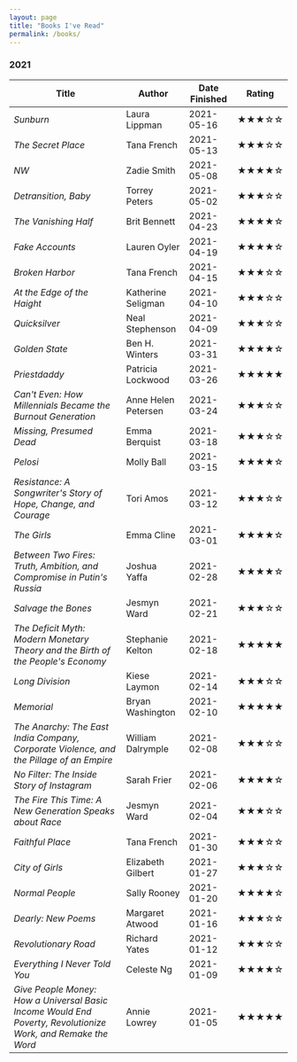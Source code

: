 ```yaml
---
layout: page
title: "Books I've Read"
permalink: /books/
---
```

### 2021

| Title | Author | Date Finished | Rating |
| ----- | ------ | ------------- | ------ |
| *Sunburn* | Laura Lippman | 2021-05-16 | ★★★☆☆ |
| *The Secret Place* | Tana French | 2021-05-13 | ★★★☆☆ |
| *NW* | Zadie Smith | 2021-05-08 | ★★★★☆
| *Detransition, Baby* | Torrey Peters | 2021-05-02 | ★★★☆☆ |
| *The Vanishing Half* | Brit Bennett | 2021-04-23 | ★★★★☆ |
| *Fake Accounts* | Lauren Oyler | 2021-04-19 | ★★★★☆ |
| *Broken Harbor* | Tana French | 2021-04-15 | ★★★☆☆ |
| *At the Edge of the Haight* | Katherine Seligman | 2021-04-10 | ★★★☆☆ |
| *Quicksilver* | Neal Stephenson | 2021-04-09 | ★★★☆☆
| *Golden State* | Ben H. Winters | 2021-03-31 | ★★★★☆ |
| *Priestdaddy* | Patricia Lockwood | 2021-03-26 | ★★★★★ |
| *Can't Even: How Millennials Became the Burnout Generation* | Anne Helen Petersen | 2021-03-24 | ★★★☆☆ | 
| *Missing, Presumed Dead* | Emma Berquist | 2021-03-18 | ★★★☆☆ |
| *Pelosi* | Molly Ball | 2021-03-15 | ★★★★☆ |
| *Resistance: A Songwriter's Story of Hope, Change, and Courage* | Tori Amos | 2021-03-12 | ★★★☆☆ |
| *The Girls* | Emma Cline | 2021-03-01 | ★★★★☆ |
| *Between Two Fires: Truth, Ambition, and Compromise in Putin's Russia* | Joshua Yaffa | 2021-02-28 | ★★★★☆ |
| *Salvage the Bones* | Jesmyn Ward | 2021-02-21 | ★★★☆☆ |
| *The Deficit Myth: Modern Monetary Theory and the Birth of the People's Economy* | Stephanie Kelton | 2021-02-18 | ★★★★★ |
| *Long Division* | Kiese Laymon | 2021-02-14 | ★★★☆☆ |
| *Memorial* | Bryan Washington | 2021-02-10 | ★★★★★ |
| *The Anarchy: The East India Company, Corporate Violence, and the Pillage of an Empire* | William Dalrymple | 2021-02-08 | ★★★☆☆ |
| *No Filter: The Inside Story of Instagram* | Sarah Frier | 2021-02-06 | ★★★★☆ |
| *The Fire This Time: A New Generation Speaks about Race*  | Jesmyn Ward | 2021-02-04 | ★★★☆☆ |
| *Faithful Place* | Tana French | 2021-01-30 | ★★★☆☆ |
| *City of Girls* | Elizabeth Gilbert | 2021-01-27 | ★★★☆☆ |
| *Normal People* | Sally Rooney | 2021-01-20 | ★★★★☆ |
| *Dearly: New Poems* | Margaret Atwood | 2021-01-16 | ★★★☆☆ |
| *Revolutionary Road* | Richard Yates | 2021-01-12 | ★★★☆☆ |
| *Everything I Never Told You* | Celeste Ng | 2021-01-09 | ★★★★☆ |
| *Give People Money: How a Universal Basic Income Would End Poverty, Revolutionize Work, and Remake the Word* | Annie Lowrey | 2021-01-05 | ★★★★★ |
